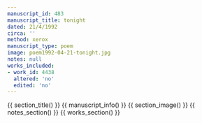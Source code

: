 ```yaml
---
manuscript_id: 483
manuscript_title: tonight
dated: 21/4/1992
circa: ''
method: xerox
manuscript_type: poem
image: poem1992-04-21-tonight.jpg
notes: null
works_included:
- work_id: 4438
  altered: 'no'
  edited: 'no'
---
```


{{ section_title() }}
{{ manuscript_info() }}
{{ section_image() }}
{{ notes_section() }}
{{ works_section() }}
